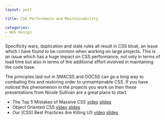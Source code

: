 ```yaml
---
layout: post

title: CSS Performance and Maintainability

categories:
- Web Design
---
```


Specificity wars, duplication and stale rules all result in CSS bloat, an issue which I have found to be common when working on large projects. This is an issue which has a huge impact on CSS performance, not only in terms of load time but also in terms of the additional effort involved in maintaining the code base.

The principles laid out in SMACSS and OOCSS can go a long way to combating this and restoring order to unmaintainable CSS. If you have noticed this phenomenon in the projects you work on then these presentations from Nicole Sullivan are a great place to start.

*   The Top 5 Mistakes of Massive CSS [video](http://velocityconf.com/velocity2010/public/schedule/detail/13149) [slides](http://www.slideshare.net/stubbornella/css-bloat)
*   Object Oriented CSS [video](http://www.stubbornella.org/content/2009/03/23/object-oriented-css-video-on-ydn/) [slides](http://www.slideshare.net/stubbornella/object-oriented-css)
*   Our (CSS) Best Practices Are Killing US [video](http://www.stubbornella.org/content/2011/04/28/our-best-practices-are-killing-us/) [slides](http://www.slideshare.net/stubbornella/our-best-practices-are-killing-us)